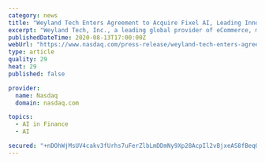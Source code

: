 ```yaml
---
category: news
title: "Weyland Tech Enters Agreement to Acquire Fixel AI, Leading Innovator in AI-Powered Digital Marketing Technology"
excerpt: "Weyland Tech, Inc., a leading global provider of eCommerce, mCommerce, and fintech business enablement solutions, has reached an agreement to acquire Fixel AI, an award-winning innovator of digital marketing technology."
publishedDateTime: 2020-08-13T17:00:00Z
webUrl: "https://www.nasdaq.com/press-release/weyland-tech-enters-agreement-to-acquire-fixel-ai-leading-innovator-in-ai-powered"
type: article
quality: 29
heat: 29
published: false

provider:
  name: Nasdaq
  domain: nasdaq.com

topics:
  - AI in Finance
  - AI

secured: "+nDOhWjMsUV4cakv3fUrhs7uFerZlbLmDDmNy9Xp28AcpIl2vBjxeAS8fBeqO4DZeyVTypW2HJ4AGWaEn3L+3eJT9Eo9iPuOrU8LkDytVUsTb3aBps1rD+A0SnEodHBh3ftMf6QSi+kiE+qCuKzHoCml06M5ek/ywb9B3DA3ndgOZ0OCOnCOIIu7eysIXBhVkj05fG9dzo//eTVCuDkaVz9n1IXMQedD1NwP0tj0Xk+Xxove/DOvoj4F32fovvP4B/eODNFfxsWHYMy7vODomNyKC13DTjAumrWFryLRsvWO2aohm5RtV3JRs3cyiYBWg2Bo7soIOQb3S+7LaQRY7w==;vIn1AmuksP2F2Z1YiT1q5g=="
---
```


